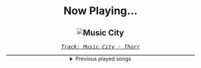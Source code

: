 <div align="center"> 
<h1>Now Playing...</h1>

![Music City](https://i.scdn.co/image/ab67616d00001e02f53b2f84921644c20b508c19)
--
_<samp><a href="https://open.spotify.com/track/7s5sVkFyVoeMxa4ottp1xd">Track: Music City - Thorr</a></samp>_

<div style="border: 1px #4B5054 solid"></div>
<details>
  <summary>
    Previous played songs
  </summary>
  <table>
    <thead>
      <tr>
        <th>
          Artist
        </th>
        <th>
          Song
        </th>
        <th>
          Link
        </th>
      </tr>
    </thead>
    <tbody>
      <tr><td>Thorr</td><td>Music City</td><td><a href="https://open.spotify.com/track/7s5sVkFyVoeMxa4ottp1xd">https://open.spotify.com/track/7s5sVkFyVoeMxa4ottp1xd</a></td></tr><tr><td>Thorr</td><td>Rising Tide</td><td><a href="https://open.spotify.com/track/3ONIIRMFr0tdIphM6sOQZP">https://open.spotify.com/track/3ONIIRMFr0tdIphM6sOQZP</a></td></tr><tr><td>Thorr</td><td>Burner</td><td><a href="https://open.spotify.com/track/5LFu18gEwxSLK1TVPZPAtF">https://open.spotify.com/track/5LFu18gEwxSLK1TVPZPAtF</a></td></tr><tr><td>Thorr</td><td>Cage Match</td><td><a href="https://open.spotify.com/track/1UxIgB3ABGx5ZbU4ju9OCW">https://open.spotify.com/track/1UxIgB3ABGx5ZbU4ju9OCW</a></td></tr><tr><td>Thorr</td><td>Shakenbake</td><td><a href="https://open.spotify.com/track/4bP2vGn9QuCbCAi2UPimq9">https://open.spotify.com/track/4bP2vGn9QuCbCAi2UPimq9</a></td></tr><tr><td>Thorr</td><td>Shift</td><td><a href="https://open.spotify.com/track/0HSxEhdzC8kqyfMtT3M45d">https://open.spotify.com/track/0HSxEhdzC8kqyfMtT3M45d</a></td></tr><tr><td>Thorr</td><td>Low</td><td><a href="https://open.spotify.com/track/6L5mu3nWVawWB7FL1ihp9k">https://open.spotify.com/track/6L5mu3nWVawWB7FL1ihp9k</a></td></tr><tr><td>Thorr</td><td>Spiral</td><td><a href="https://open.spotify.com/track/0mzaMoEHyTDie0uy6a6Ret">https://open.spotify.com/track/0mzaMoEHyTDie0uy6a6Ret</a></td></tr><tr><td>Thorr</td><td>Overlord</td><td><a href="https://open.spotify.com/track/0LcLt46WTqDzX2S6cX4Ukl">https://open.spotify.com/track/0LcLt46WTqDzX2S6cX4Ukl</a></td></tr><tr><td>Phoenix Music</td><td>All We've Got</td><td><a href="https://open.spotify.com/track/4QtojbsAuFxbgR4QSAuLfw">https://open.spotify.com/track/4QtojbsAuFxbgR4QSAuLfw</a></td></tr><tr><td>Rok Nardin</td><td>Where Is Your God Now</td><td><a href="https://open.spotify.com/track/3ovtITup4WcZtgDjW7nWZR">https://open.spotify.com/track/3ovtITup4WcZtgDjW7nWZR</a></td></tr><tr><td>Phoenix Music</td><td>We Are Skyguards</td><td><a href="https://open.spotify.com/track/56ufo0eRN53vyUTsfpBao8">https://open.spotify.com/track/56ufo0eRN53vyUTsfpBao8</a></td></tr><tr><td>Rok Nardin</td><td>The Devil</td><td><a href="https://open.spotify.com/track/7GLGi9WLYbvnxA6fjZUsOy">https://open.spotify.com/track/7GLGi9WLYbvnxA6fjZUsOy</a></td></tr><tr><td>From Fall to Spring</td><td>BR4INFCK</td><td><a href="https://open.spotify.com/track/7mizCvYsKdmO3JZzTytoZQ">https://open.spotify.com/track/7mizCvYsKdmO3JZzTytoZQ</a></td></tr><tr><td>Yellow Claw</td><td>DJ Turn It Up</td><td><a href="https://open.spotify.com/track/1ivuWgxFQb2xzxVNSlB1hF">https://open.spotify.com/track/1ivuWgxFQb2xzxVNSlB1hF</a></td></tr><tr><td>Electric Callboy</td><td>Spaceman (feat. FiNCH)</td><td><a href="https://open.spotify.com/track/6OXlb1FnbySxMPPhbwiXic">https://open.spotify.com/track/6OXlb1FnbySxMPPhbwiXic</a></td></tr><tr><td>Jonathan Young</td><td>Valhalla Calling</td><td><a href="https://open.spotify.com/track/6cIVpPzI7Z3wYnh9VTv6pG">https://open.spotify.com/track/6cIVpPzI7Z3wYnh9VTv6pG</a></td></tr><tr><td>Breaking Benjamin</td><td>Blood</td><td><a href="https://open.spotify.com/track/7gQ7DfSSc3b8e4cHtFnDxu">https://open.spotify.com/track/7gQ7DfSSc3b8e4cHtFnDxu</a></td></tr><tr><td>Motionless In White</td><td>Burned At Both Ends II</td><td><a href="https://open.spotify.com/track/0iSTQWpqF9kYgeck7GelOR">https://open.spotify.com/track/0iSTQWpqF9kYgeck7GelOR</a></td></tr><tr><td>VideoGameRapBattles</td><td>Pokemon Trainer Cypher</td><td><a href="https://open.spotify.com/track/5iPpuKgHXh2oAX1s4A3JiZ">https://open.spotify.com/track/5iPpuKgHXh2oAX1s4A3JiZ</a></td></tr>
    </tbody>
  </table>
</details>

</div>
